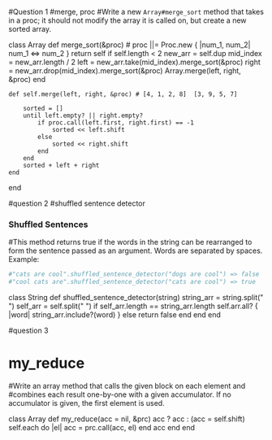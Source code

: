 #Question 1
#merge, proc
#Write a new `Array#merge_sort` method that takes in a proc; it should not modify the array it is called on, but create a new sorted array. 

class Array
    def merge_sort(&proc) # 
        proc ||= Proc.new { |num_1, num_2| num_1 <=> num_2 }
        return self if self.length < 2
        new_arr = self.dup
        mid_index = new_arr.length / 2
        left = new_arr.take(mid_index).merge_sort(&proc) 
        right = new_arr.drop(mid_index).merge_sort(&proc)
        Array.merge(left, right, &proc)
    end

    def self.merge(left, right, &proc) # [4, 1, 2, 8]  [3, 9, 5, 7]

        sorted = []
        until left.empty? || right.empty?
            if proc.call(left.first, right.first) == -1
                sorted << left.shift
            else
                sorted << right.shift
            end
        end
        sorted + left + right
    end
end

#question 2
#shuffled sentence detector 
### Shuffled Sentences

#This method returns true if the words in the string can be rearranged to form the
sentence passed as an argument. Words are separated by spaces. 
Example:

```ruby
#"cats are cool".shuffled_sentence_detector("dogs are cool") => false
#"cool cats are".shuffled_sentence_detector("cats are cool") => true
``` 
class String
    def shuffled_sentence_detector(string)
        string_arr = string.split(" ")
        self_arr = self.split(" ")
        if self_arr.length == string_arr.length
            self.arr.all? { |word| string_arr.include?(word) }
        else
            return false
        end
    end
end

#question 3
# my_reduce

#Write an array method that calls the given block on each element and
#combines each result one-by-one with a given accumulator. If no accumulator is given, the first element is used. 

class Array
    def my_reduce(acc = nil, &prc)
        acc ? acc : (acc = self.shift)
        self.each do |el|
            acc = prc.call(acc, el)
        end
        acc
    end
end

